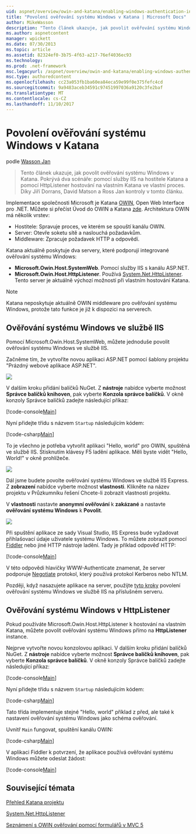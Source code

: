 ```yaml
---
uid: aspnet/overview/owin-and-katana/enabling-windows-authentication-in-katana
title: "Povolení ověřování systému Windows v Katana | Microsoft Docs"
author: MikeWasson
description: "Tento článek ukazuje, jak povolit ověřování systému Windows v Katana. Pokrývá dva scénáře: pomocí služby IIS na hostitele Katana a pomocí HttpListener hostování na vlastním Kat..."
ms.author: aspnetcontent
manager: wpickett
ms.date: 07/30/2013
ms.topic: article
ms.assetid: 82324ef0-3b75-4f63-a217-76ef4036ec93
ms.technology: 
ms.prod: .net-framework
msc.legacyurl: /aspnet/overview/owin-and-katana/enabling-windows-authentication-in-katana
msc.type: authoredcontent
ms.openlocfilehash: cc23a053fb1ba60ea84eca59e99f0e375fefc4cd
ms.sourcegitcommit: 9a9483aceb34591c97451997036a9120c3fe2baf
ms.translationtype: MT
ms.contentlocale: cs-CZ
ms.lasthandoff: 11/10/2017
---
```

<a name="enabling-windows-authentication-in-katana"></a>Povolení ověřování systému Windows v Katana
====================
podle [Wasson Jan](https://github.com/MikeWasson)

> Tento článek ukazuje, jak povolit ověřování systému Windows v Katana. Pokrývá dva scénáře: pomocí služby IIS na hostitele Katana a pomocí HttpListener hostování na vlastním Katana ve vlastní proces. Díky Jiří Dorrans, David Matson a Ross Jan kontroly v tomto článku.


Implementace společnosti Microsoft je Katana [OWIN](http://owin.org/), Open Web Interface pro .NET. Můžete si přečíst Úvod do OWIN a Katana [zde](an-overview-of-project-katana.md). Architektura OWIN má několik vrstev:

- Hostitele: Spravuje proces, ve kterém se spouští kanálu OWIN.
- Server: Otevře soketu sítě a naslouchá požadavkům.
- Middleware: Zpracuje požadavek HTTP a odpovědí.

Katana aktuálně poskytuje dva servery, které podporují integrované ověřování systému Windows:

- **Microsoft.Owin.Host.SystemWeb**. Pomocí služby IIS s kanálu ASP.NET.
- **Microsoft.Owin.Host.HttpListener**. Používá [System.Net.HttpListener](https://msdn.microsoft.com/en-us/library/system.net.httplistener.aspx). Tento server je aktuálně výchozí možností při vlastním hostování Katana.

> [!NOTE]
> Katana neposkytuje aktuálně OWIN middleware pro ověřování systému Windows, protože tato funkce je již k dispozici na serverech.


## <a name="windows-authentication-in-iis"></a>Ověřování systému Windows ve službě IIS

Pomocí Microsoft.Owin.Host.SystemWeb, můžete jednoduše povolit ověřování systému Windows ve službě IIS.

Začněme tím, že vytvoříte novou aplikaci ASP.NET pomocí šablony projektu "Prázdný webové aplikace ASP.NET".

![](enabling-windows-authentication-in-katana/_static/image1.png)

V dalším kroku přidání balíčků NuGet. Z **nástroje** nabídce vyberte možnost **Správce balíčků knihoven**, pak vyberte **Konzola správce balíčků**. V okně konzoly Správce balíčků zadejte následující příkaz:

[!code-console[Main](enabling-windows-authentication-in-katana/samples/sample1.cmd)]

Nyní přidejte třídu s názvem `Startup` následujícím kódem:

[!code-csharp[Main](enabling-windows-authentication-in-katana/samples/sample2.cs)]

To je všechno je potřeba vytvořit aplikaci "Hello, world" pro OWIN, spuštěná ve službě IIS. Stisknutím klávesy F5 ladění aplikace. Měli byste vidět "Hello, World!" v okně prohlížeče.

![](enabling-windows-authentication-in-katana/_static/image2.png)

Dál jsme budete povolte ověřování systému Windows ve službě IIS Express. Z **zobrazení** nabídce vyberte možnost **vlastnosti**. Klikněte na název projektu v Průzkumníku řešení Chcete-li zobrazit vlastnosti projektu.

V **vlastnosti** nastavte **anonymní ověřování** k **zakázané** a nastavte **ověřování systému Windows** k  **Povolit**.

![](enabling-windows-authentication-in-katana/_static/image3.png)

Při spuštění aplikace ze sady Visual Studio, IIS Express bude vyžadovat přihlašovací údaje uživatele systému Windows. To můžete zobrazit pomocí [Fiddler](http://fiddler2.com/home) nebo jiné HTTP nástroje ladění. Tady je příklad odpověď HTTP:

[!code-console[Main](enabling-windows-authentication-in-katana/samples/sample3.cmd?highlight=1,5-6)]

V této odpovědi hlavičky WWW-Authenticate znamenat, že server podporuje [Negotiate](http://www.ietf.org/rfc/rfc4559.txt) protokol, který používá protokol Kerberos nebo NTLM.

Později, když nasazujete aplikace na server, použijte [tyto kroky](https://www.iis.net/configreference/system.webserver/security/authentication/windowsauthentication) povolení ověřování systému Windows ve službě IIS na příslušném serveru.

## <a name="windows-authentication-in-httplistener"></a>Ověřování systému Windows v HttpListener

Pokud používáte Microsoft.Owin.Host.HttpListener k hostování na vlastním Katana, můžete povolit ověřování systému Windows přímo na **HttpListener** instance.

Nejprve vytvořte novou konzolovou aplikaci. V dalším kroku přidání balíčků NuGet. Z **nástroje** nabídce vyberte možnost **Správce balíčků knihoven**, pak vyberte **Konzola správce balíčků**. V okně konzoly Správce balíčků zadejte následující příkaz:

[!code-console[Main](enabling-windows-authentication-in-katana/samples/sample4.cmd)]

Nyní přidejte třídu s názvem `Startup` následujícím kódem:

[!code-csharp[Main](enabling-windows-authentication-in-katana/samples/sample5.cs)]

Tato třída implementuje stejné "Hello, world" příklad z před, ale také k nastavení ověřování systému Windows jako schéma ověřování.

Uvnitř `Main` fungovat, spuštění kanálu OWIN:

[!code-csharp[Main](enabling-windows-authentication-in-katana/samples/sample6.cs)]

V aplikaci Fiddler k potvrzení, že aplikace používá ověřování systému Windows můžete odeslat žádost:

[!code-console[Main](enabling-windows-authentication-in-katana/samples/sample7.cmd?highlight=1,4-5)]

## <a name="related-topics"></a>Související témata

[Přehled Katana projektu](an-overview-of-project-katana.md)

[System.Net.HttpListener](https://msdn.microsoft.com/en-us/library/system.net.httplistener.aspx)

[Seznámení s OWIN ověřování pomocí formulářů v MVC 5](https://blogs.msdn.com/b/webdev/archive/2013/07/03/understanding-owin-forms-authentication-in-mvc-5.aspx)
